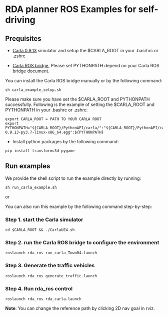 # RDA planner ROS Examples for self-driving


## Prequisites

- [Carla 0.9.13](https://github.com/carla-simulator/carla/releases) simulator and setup the $CARLA_ROOT in your .basrhrc or .zshrc

- [Carla ROS bridge](https://github.com/carla-simulator/ros-bridge), Please set PYTHONPATH depend on your Carla ROS bridge document.


You can install the Carla ROS bridge manually or by the following command:

```
sh carla_example_setup.sh
```

Please make sure you have set the $CARLA_ROOT and PYTHONPATH successfully. Following is the example of setting the $CARLA_ROOT and PYTHONPATH in your .bashrc or .zshrc:

``` 
export CARLA_ROOT = PATH TO YOUR CARLA ROOT
export PYTHONPATH="${CARLA_ROOT}/PythonAPI/carla/":"${CARLA_ROOT}/PythonAPI/carla/dist/carla-0.9.13-py3.7-linux-x86_64.egg":${PYTHONPATH}
```

- Install python packages by the following command:

```
pip install transforms3d pygame
```

## Run examples

We provide the shell script to run the example directly by running:

```
sh run_carla_example.sh
```

or 

You can also run this example by the following command step-by-step:

### Step 1. start the Carla simulator

```
cd $CARLA_ROOT && ./CarlaUE4.sh
```

### Step 2. run the Carla ROS bridge to configure the environment

```
roslaunch rda_ros run_carla_Town04.launch
```

### Step 3. Generate the traffic vehicles

```
roslaunch rda_ros generate_traffic.launch
```

### Step 4. Run rda_ros control

```
roslaunch rda_ros rda_carla.launch
```

**Note**: You can change the reference path by clicking 2D nav goal in rviz.  








